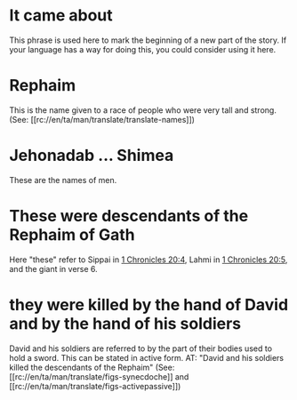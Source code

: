 # It came about

This phrase is used here to mark the beginning of a new part of the story. If your language has a way for doing this, you could consider using it here.

# Rephaim

This is the name given to a race of people who were very tall and strong. (See: [[rc://en/ta/man/translate/translate-names]])

# Jehonadab ... Shimea

These are the names of men.

# These were descendants of the Rephaim of Gath

Here "these" refer to Sippai in [1 Chronicles 20:4](./04.md), Lahmi in [1 Chronicles 20:5](./04.md), and the giant in verse 6.

# they were killed by the hand of David and by the hand of his soldiers

David and his soldiers are referred to by the part of their bodies used to hold a sword. This can be stated in active form. AT: "David and his soldiers killed the descendants of the Rephaim" (See: [[rc://en/ta/man/translate/figs-synecdoche]] and [[rc://en/ta/man/translate/figs-activepassive]])